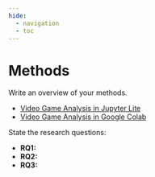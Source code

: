 ```yaml
---
hide:
  - navigation
  - toc
---
```


# Methods

Write an overview of your methods.

- [Video Game Analysis in Jupyter Lite](https://videogameanalysis.netlify.app/live/lab/index.html)
- [Video Game Analysis in Google Colab](https://colab.research.google.com/github/hurb404/research-paper-template-saket/blob/master/files/data-science/video-games/explore-videogame-dataset.ipynb)

State the research questions:

- **RQ1:**
- **RQ2:**
- **RQ3:**
